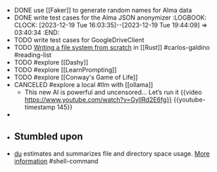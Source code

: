 - DONE use [[Faker]] to generate random names for Alma data
- DONE write test cases for the Alma JSON anonymizer
  :LOGBOOK:
  CLOCK: [2023-12-19 Tue 16:03:35]--[2023-12-19 Tue 19:44:09] =>  03:40:34
  :END:
- TODO write test cases for GoogleDriveClient
- TODO [Writing a file system from scratch](https://blog.carlosgaldino.com/writing-a-file-system-from-scratch-in-rust.html) in [[Rust]] #carlos-galdino #reading-list
- TODO #explore [[Dashy]]
- TODO #explore [[LearnPrompting]]
- TODO #explore [[Conway's Game of Life]]
- CANCELED #explore a local #llm with [[ollama]]
	- This new AI is powerful and uncensored… Let’s run it
	  {{video https://www.youtube.com/watch?v=GyllRd2E6fg}}
	  {{youtube-timestamp 145}}
-
- ## Stumbled upon
- [du](https://command-not-found.com/du) estimates and summarizes file and directory space usage. [More information](https://www.gnu.org/software/coreutils/du) #shell-command